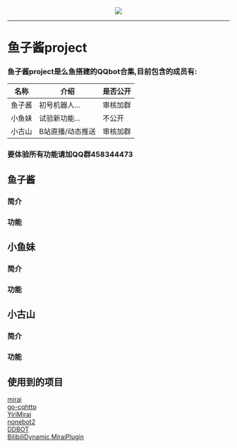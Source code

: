 <div align="center"> <img src="http://q1.qlogo.cn/g?b=qq&nk=251744845&s=640"> </div>

-----

# 鱼子酱project
### 鱼子酱project是么鱼搭建的QQbot合集,目前包含的成员有:
|名称|介绍|是否公开|
|----|----|----|
|鱼子酱|初号机器人...|审核加群|
|小鱼妹|试验新功能...|不公开|
|小古山|B站直播/动态推送|审核加群|

### 要体验所有功能请加QQ群458344473

## 鱼子酱
### 简介

### 功能
## 小鱼妹
### 简介
### 功能  
## 小古山
### 简介
### 功能

## 使用到的项目
[mirai](https://github.com/mamoe/mirai)  
[go-cqhttp](https://github.com/Mrs4s/go-cqhttp)  
[YiriMirai](https://github.com/YiriMiraiProject/YiriMirai)  
[nonebot2](https://github.com/nonebot/nonebot2)  
[DDBOT](https://github.com/Sora233/DDBOT)  
[BilibiliDynamic MiraiPlugin](https://github.com/Colter23/bilibili-dynamic-mirai-plugin)
